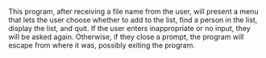 This program, after receiving a file name from the user, will present a menu that lets the user choose whether to add to the list, find a person in the list, display the list, and quit. If the user enters inappropriate or no input, they will be asked again. Otherwise, if they close a prompt, the program will escape from where it was, possibly exiting the program.
